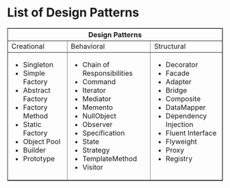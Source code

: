 # List of Design Patterns

<table border=1 cellpadding=5>
<tr>
	<th colspan="3">Design Patterns</th>
</tr>
<tr>
	<td>Creational</td>
	<td>Behavioral</td>
	<td>Structural</td>
</tr>
<tr>
	<td valign=top>
		<ul>
			<li>Singleton</li>
			<li>Simple Factory</li>
			<li>Abstract Factory</li>
			<li>Factory Method</li>
			<li>Static Factory</li>
			<li>Object Pool</li>
			<li>Builder</li>
			<li>Prototype</li>
		</ul>
	</td>
	<td valign=top>
		<ul>
			<li>Chain of Responsibilities</li>
			<li>Command</li>
			<li>Iterator</li>
			<li>Mediator</li>
			<li>Memento</li>
			<li>NullObject</li>
			<li>Observer</li>
			<li>Specification</li>
			<li>State</li>
			<li>Strategy</li>
			<li>TemplateMethod</li>
			<li>Visitor</li>
		</ul>
	</td>
	<td valign=top>
		<ul>
			<li>Decorator</li>
			<li>Facade</li>
			<li>Adapter</li>
			<li>Bridge</li>
			<li>Composite</li>
			<li>DataMapper</li>
			<li>Dependency Injection</li>
			<li>Fluent Interface</li>
			<li>Flyweight</li>
			<li>Proxy</li>
			<li>Registry</li>
		</ul>
	</td>
</tr>
</table>